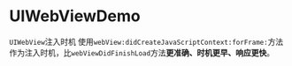 # UIWebViewDemo
```UIWebView```注入时机
使用```webView:didCreateJavaScriptContext:forFrame:```方法作为注入时机，比```webViewDidFinishLoad```方法**更准确、时机更早、响应更快**。
